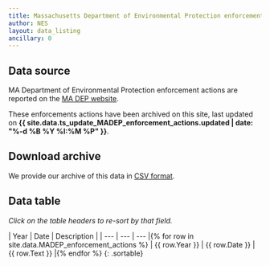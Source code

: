 ```yaml
---
title: Massachusetts Department of Environmental Protection enforcement action data
author: NES
layout: data_listing
ancillary: 0
---
```


## Data source

MA Department of Environmental Protection enforcement actions are reported on the [MA DEP website](http://www.mass.gov/eea/agencies/massdep/service/enforcement/enforcement-actions-2017.html).  

These enforcements actions have been archived on this site, last updated on **{{ site.data.ts_update_MADEP_enforcement_actions.updated | date: "%-d %B %Y %I:%M %P" }}**.

## Download archive

We provide our archive of this data in [CSV format](MADEP_enforcement_actions.csv).

## Data table

*Click on the table headers to re-sort by that field.*


<!-- Note: need to have the for loop markup on the same line as the table rows as described here: http://stackoverflow.com/questions/35642820/jekyll-how-to-use-for-loop-to-generate-table-row-within-the-same-table-inside-m -->

| Year | Date | Description |
| --- | --- | --- |{% for row in site.data.MADEP_enforcement_actions %}
| {{ row.Year }} | {{ row.Date }} | {{ row.Text }} |{% endfor %}
{: .sortable}

